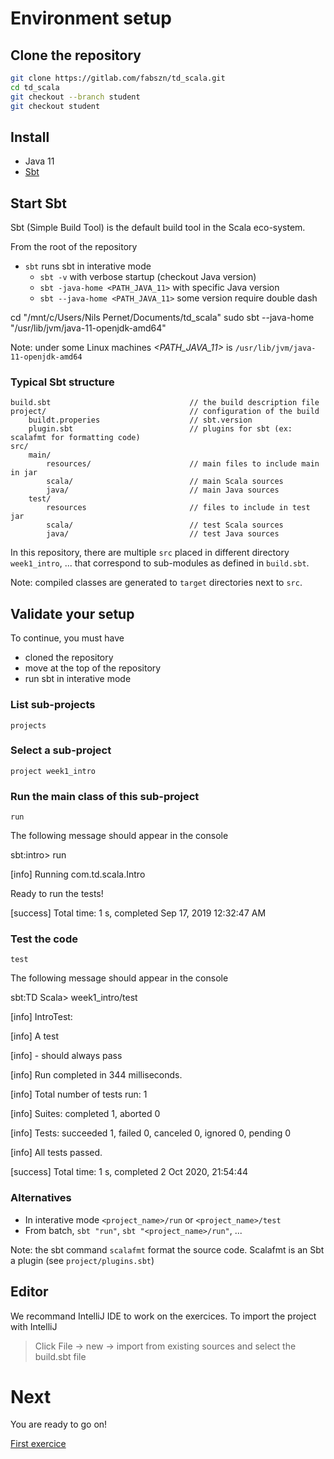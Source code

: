 # Environment setup

## Clone the repository
```bash
git clone https://gitlab.com/fabszn/td_scala.git
cd td_scala
git checkout --branch student
git checkout student
```

## Install
-  Java 11
- [Sbt](https://www.scala-sbt.org/1.x/docs/Setup.html)

## Start Sbt

Sbt (Simple Build Tool) is the default build tool in the Scala eco-system.

From the root of the repository

- `sbt` runs sbt in interative mode
    - `sbt -v` with verbose startup (checkout Java version)
    - `sbt -java-home <PATH_JAVA_11>` with specific Java version
    - `sbt --java-home <PATH_JAVA_11>` some version require double dash

cd "/mnt/c/Users/Nils Pernet/Documents/td_scala"
sudo sbt --java-home "/usr/lib/jvm/java-11-openjdk-amd64"

Note: under some Linux machines *<PATH_JAVA_11>* is `/usr/lib/jvm/java-11-openjdk-amd64`

### Typical Sbt structure
    build.sbt                               // the build description file
    project/                                // configuration of the build
        buildt.properies                    // sbt.version
        plugin.sbt                          // plugins for sbt (ex: scalafmt for formatting code)
    src/
        main/
            resources/                      // main files to include main in jar
            scala/                          // main Scala sources
            java/                           // main Java sources
        test/
            resources                       // files to include in test jar
            scala/                          // test Scala sources
            java/                           // test Java sources

In this repository, there are multiple `src` placed in different directory `week1_intro`, ... that correspond to sub-modules as defined in `build.sbt`.

Note: compiled classes are generated to `target` directories next to `src`.

## Validate your setup

To continue, you must have
- cloned the repository
- move at the top of the repository
- run sbt in interative mode

### List sub-projects
```
projects
```

### Select a sub-project
```
project week1_intro
```

### Run the main class of this sub-project
```
run
```

The following message should appear in the console
>>>
sbt:intro> run

[info] Running com.td.scala.Intro

Ready to run the tests!

[success] Total time: 1 s, completed Sep 17, 2019 12:32:47 AM
>>>

### Test the code
```
test
```

The following message should appear in the console
>>>
sbt:TD Scala> week1_intro/test

[info] IntroTest:

[info] A test

[info] - should always pass

[info] Run completed in 344 milliseconds.

[info] Total number of tests run: 1

[info] Suites: completed 1, aborted 0

[info] Tests: succeeded 1, failed 0, canceled 0, ignored 0, pending 0

[info] All tests passed.

[success] Total time: 1 s, completed 2 Oct 2020, 21:54:44
>>>

### Alternatives
- In interative mode `<project_name>/run` or `<project_name>/test`
- From batch, `sbt "run"`, `sbt "<project_name>/run"`, ...

Note: the sbt command `scalafmt` format the source code. Scalafmt is an Sbt a plugin (see `project/plugins.sbt`)

## Editor
We recommand IntelliJ IDE to work on the exercices. To import the project with IntelliJ

> Click File -> new -> import from existing sources
> and select the build.sbt file

# Next

You are ready to go on!

[First exercice](../../../../../../../../01_Classes/README.md)
